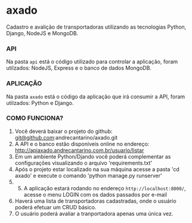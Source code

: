 # axado
Cadastro e avalição de transportadoras utilizando as tecnologias Python, Django, NodeJS e MongoDB.

### API
Na pasta `api` está o código utilizado para controlar a aplicação, foram utilzados: NodeJS, Express e o banco de dados MongoDB.

### APLICAÇÃO
Na pasta `axado` está o código da aplicação que irá consumir a API, foram utilzados: Python e Django.

### COMO FUNCIONA?
1) Você deverá baixar o projeto do github: git@github.com:andrecantarino/axado.git
2) A API e o banco estão disponíveis online no endereço: http://apiaxado.andrecantarino.com.br/usuario/listar
4) Em um ambiente Python/Djando você poderá complementar as configurações visualizando o arquivo 'requirements.txt'
3) Após o projeto estar localizado na sua máquina acesse a pasta 'cd axado' e execute o comando 'python manage.py runserver' 
4) 5. A aplicação estará rodando no endereço `http://localhost:8000/`, acesse o menu LOGIN com os dados passados por e-mail
5) Haverá uma lista de transportadoras cadastradas, onde o usuário poderá efetuar um CRUD básico. 
6) O usuário poderá avaliar a tranportadora apenas uma única vez.


